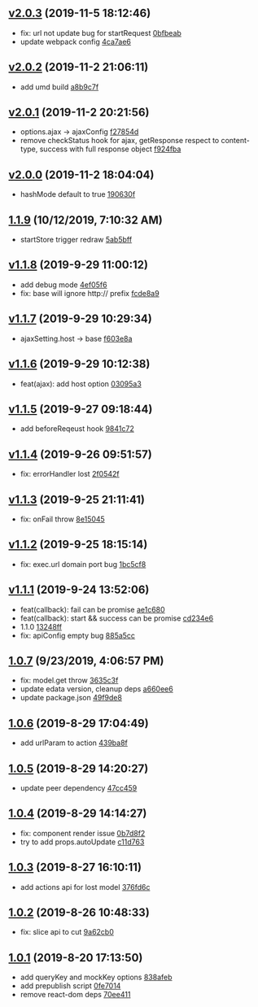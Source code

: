 <a name="v2.0.3"></a>
## [v2.0.3](/compare/v2.0.2...v2.0.3) (2019-11-5 18:12:46)

- fix: url not update bug for startRequest  [0bfbeab](/commit/0bfbeab)
- update webpack config  [4ca7ae6](/commit/4ca7ae6)


<a name="v2.0.2"></a>
## [v2.0.2](/compare/v2.0.1...v2.0.2) (2019-11-2 21:06:11)

- add umd build  [a8b9c7f](/commit/a8b9c7f)


<a name="v2.0.1"></a>
## [v2.0.1](/compare/v2.0.0...v2.0.1) (2019-11-2 20:21:56)

- options.ajax -> ajaxConfig  [f27854d](/commit/f27854d)
- remove checkStatus hook for ajax, getResponse respect to content-type, success with full response object  [f924fba](/commit/f924fba)


<a name="v2.0.0"></a>
## [v2.0.0](/compare/1.1.9...v2.0.0) (2019-11-2 18:04:04)

- hashMode default to true  [190630f](/commit/190630f)


<a name="1.1.9"></a>
## [1.1.9](/compare/v1.1.8...1.1.9) (10/12/2019, 7:10:32 AM)

- startStore trigger redraw  [5ab5bff](/commit/5ab5bff)


<a name="v1.1.8"></a>
## [v1.1.8](/compare/v1.1.7...v1.1.8) (2019-9-29 11:00:12)

- add debug mode  [4ef05f6](/commit/4ef05f6)
- fix: base will ignore http:// prefix  [fcde8a9](/commit/fcde8a9)


<a name="v1.1.7"></a>
## [v1.1.7](/compare/v1.1.6...v1.1.7) (2019-9-29 10:29:34)

- ajaxSetting.host -> base  [f603e8a](/commit/f603e8a)


<a name="v1.1.6"></a>
## [v1.1.6](/compare/v1.1.5...v1.1.6) (2019-9-29 10:12:38)

- feat(ajax): add host option  [03095a3](/commit/03095a3)


<a name="v1.1.5"></a>
## [v1.1.5](/compare/v1.1.4...v1.1.5) (2019-9-27 09:18:44)

- add beforeReqeust hook  [9841c72](/commit/9841c72)


<a name="v1.1.4"></a>
## [v1.1.4](/compare/v1.1.3...v1.1.4) (2019-9-26 09:51:57)

- fix: errorHandler lost  [2f0542f](/commit/2f0542f)


<a name="v1.1.3"></a>
## [v1.1.3](/compare/v1.1.2...v1.1.3) (2019-9-25 21:11:41)

- fix: onFail throw  [8e15045](/commit/8e15045)


<a name="v1.1.2"></a>
## [v1.1.2](/compare/v1.1.1...v1.1.2) (2019-9-25 18:15:14)

- fix: exec.url domain port bug  [1bc5cf8](/commit/1bc5cf8)


<a name="v1.1.1"></a>
## [v1.1.1](/compare/1.0.7...v1.1.1) (2019-9-24 13:52:06)

- feat(callback): fail can be promise  [ae1c680](/commit/ae1c680)
- feat(callback): start && success can be promise  [cd234e6](/commit/cd234e6)
- 1.1.0  [13248ff](/commit/13248ff)
- fix: apiConfig empty bug  [885a5cc](/commit/885a5cc)


<a name="1.0.7"></a>
## [1.0.7](/compare/1.0.6...1.0.7) (9/23/2019, 4:06:57 PM)

- fix: model.get throw  [3635c3f](/commit/3635c3f)
- update edata version, cleanup deps  [a660ee6](/commit/a660ee6)
- update package.json  [49f9de8](/commit/49f9de8)


<a name="1.0.6"></a>
## [1.0.6](/compare/1.0.5...1.0.6) (2019-8-29 17:04:49)

- add urlParam to action  [439ba8f](/commit/439ba8f)


<a name="1.0.5"></a>
## [1.0.5](/compare/1.0.4...1.0.5) (2019-8-29 14:20:27)

- update peer dependency  [47cc459](/commit/47cc459)


<a name="1.0.4"></a>
## [1.0.4](/compare/1.0.3...1.0.4) (2019-8-29 14:14:27)

- fix: component render issue  [0b7d8f2](/commit/0b7d8f2)
- try to add props.autoUpdate  [c11d763](/commit/c11d763)


<a name="1.0.3"></a>
## [1.0.3](/compare/1.0.2...1.0.3) (2019-8-27 16:10:11)

- add actions api for lost model  [376fd6c](/commit/376fd6c)


<a name="1.0.2"></a>
## [1.0.2](/compare/1.0.1...1.0.2) (2019-8-26 10:48:33)

- fix: slice api to cut  [9a62cb0](/commit/9a62cb0)


<a name="1.0.1"></a>
## [1.0.1](/compare/879920af926a3ec25671b288dd85b73806bcbaf1...1.0.1) (2019-8-20 17:13:50)

- add queryKey and mockKey options  [838afeb](/commit/838afeb)
- add prepublish script  [0fe7014](/commit/0fe7014)
- remove react-dom deps  [70ee411](/commit/70ee411)


